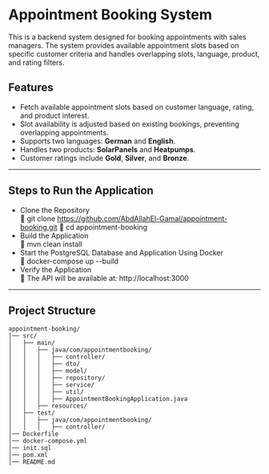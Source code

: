 # Appointment Booking System

This is a backend system designed for booking appointments with sales managers. The system provides available appointment slots based on specific customer criteria and handles overlapping slots, language, product, and rating filters.

## Features

- Fetch available appointment slots based on customer language, rating, and product interest.
- Slot availability is adjusted based on existing bookings, preventing overlapping appointments.
- Supports two languages: **German** and **English**.
- Handles two products: **SolarPanels** and **Heatpumps**.
- Customer ratings include **Gold**, **Silver**, and **Bronze**.

---

## Steps to Run the Application

- Clone the Repository  
🔹 git clone https://github.com/AbdAllahEl-Gamal/appointment-booking.git
🔹 cd appointment-booking
- Build the Application  
🔹 mvn clean install
- Start the PostgreSQL Database and Application Using Docker  
🔹 docker-compose up --build
- Verify the Application  
🔹 The API will be available at: http://localhost:3000

---

## Project Structure

```plaintext
appointment-booking/
│── src/
│   ├── main/
│   │   ├── java/com/appointmentbooking/
│   │   │   ├── controller/
│   │   │   ├── dto/
│   │   │   ├── model/
│   │   │   ├── repository/
│   │   │   ├── service/
│   │   │   ├── util/
│   │   │   ├── AppointmentBookingApplication.java
│   │   ├── resources/
│   ├── test/
│   │   ├── java/com/appointmentbooking/
│   │   │   ├── controller/
│── Dockerfile
│── docker-compose.yml
│── init.sql
│── pom.xml
│── README.md